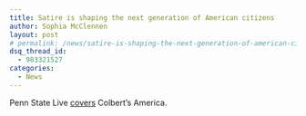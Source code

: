 ```yaml
---
title: Satire is shaping the next generation of American citizens
author: Sophia McClennen
layout: post
# permalink: /news/satire-is-shaping-the-next-generation-of-american-citizens/
dsq_thread_id:
  - 983321527
categories:
  - News
---
```

Penn State Live [covers][1] Colbert&#8217;s America.

 [1]: http://live.psu.edu/story/63333